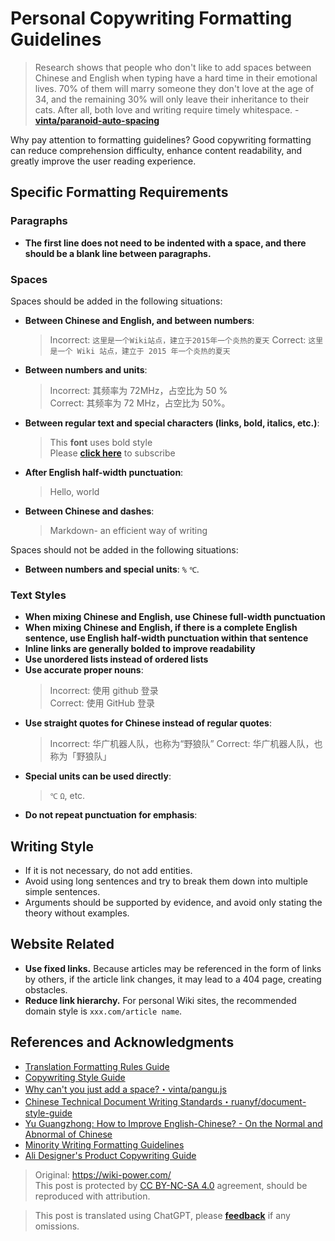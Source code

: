 # Personal Copywriting Formatting Guidelines

> Research shows that people who don't like to add spaces between Chinese and English when typing have a hard time in their emotional lives. 70% of them will marry someone they don't love at the age of 34, and the remaining 30% will only leave their inheritance to their cats. After all, both love and writing require timely whitespace. - [**vinta/paranoid-auto-spacing**](https://github.com/vinta/pangu.js)

Why pay attention to formatting guidelines? Good copywriting formatting can reduce comprehension difficulty, enhance content readability, and greatly improve the user reading experience.

## Specific Formatting Requirements

### Paragraphs

- **The first line does not need to be indented with a space, and there should be a blank line between paragraphs.**

### Spaces

Spaces should be added in the following situations:

- **Between Chinese and English, and between numbers**:
  > Incorrect: `这里是一个Wiki站点，建立于2015年一个炎热的夏天`
  > Correct: `这里是一个 Wiki 站点，建立于 2015 年一个炎热的夏天`
- **Between numbers and units**:
  > Incorrect: 其频率为 72MHz，占空比为 50 %  
  > Correct: 其频率为 72 MHz，占空比为 50%。
- **Between regular text and special characters (links, bold, italics, etc.)**:
  > This **font** uses bold style  
  > Please [**click here**](https://wiki.wildwolf.pw/) to subscribe
- **After English half-width punctuation**:
  > Hello, world
- **Between Chinese and dashes**:
  > Markdown- an efficient way of writing

Spaces should not be added in the following situations:

- **Between numbers and special units**: `%` `℃`.

### Text Styles

- **When mixing Chinese and English, use Chinese full-width punctuation**
- **When mixing Chinese and English, if there is a complete English sentence, use English half-width punctuation within that sentence**
- **Inline links are generally bolded to improve readability**
- **Use unordered lists instead of ordered lists**
- **Use accurate proper nouns**:
  > Incorrect: 使用 github 登录  
  > Correct: 使用 GitHub 登录
- **Use straight quotes for Chinese instead of regular quotes**:
  > Incorrect: 华广机器人队，也称为“野狼队”
  > Correct: 华广机器人队，也称为「野狼队」
- **Special units can be used directly**:
  > `℃` `Ω`, etc.
- **Do not repeat punctuation for emphasis**:

## Writing Style

- If it is not necessary, do not add entities.
- Avoid using long sentences and try to break them down into multiple simple sentences.
- Arguments should be supported by evidence, and avoid only stating the theory without examples.

## Website Related

- **Use fixed links.** Because articles may be referenced in the form of links by others, if the article link changes, it may lead to a 404 page, creating obstacles.
- **Reduce link hierarchy.** For personal Wiki sites, the recommended domain style is `xxx.com/article name`.

## References and Acknowledgments

- [Translation Formatting Rules Guide](https://github.com/xitu/gold-miner/wiki/%E8%AF%91%E6%96%87%E6%8E%92%E7%89%88%E8%A7%84%E5%88%99%E6%8C%87%E5%8C%97)
- [Copywriting Style Guide](https://open.leancloud.cn/copywriting-style-guide/)
- [Why can't you just add a space?・vinta/pangu.js](https://github.com/vinta/pangu.js)
- [Chinese Technical Document Writing Standards・ruanyf/document-style-guide](https://github.com/ruanyf/document-style-guide)
- [Yu Guangzhong: How to Improve English-Chinese? - On the Normal and Abnormal of Chinese](https://open.leancloud.cn/improve-chinese/)
- [Minority Writing Formatting Guidelines](https://sspai.com/post/37815)
- [Ali Designer's Product Copywriting Guide](https://mp.weixin.qq.com/s/58f12ia2iFRTOXJitQIO2w)

> Original: <https://wiki-power.com/>  
> This post is protected by [CC BY-NC-SA 4.0](https://creativecommons.org/licenses/by/4.0/deed.en) agreement, should be reproduced with attribution.

> This post is translated using ChatGPT, please [**feedback**](https://github.com/linyuxuanlin/Wiki_MkDocs/issues/new) if any omissions.